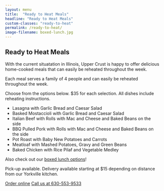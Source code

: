 ```yaml
---
layout: menu
title:  "Ready to Heat Meals"
headline: "Ready to Heat Meals"
custom-classes: "ready-to-heat"
permalink: /ready-to-heat/
image-filename: boxed-lunch.jpg
---
```


## Ready to Heat Meals

With the current situatation in Illinois, Upper Crust is happy to offer delicious home-cooked meals that can easily be reheated throughout the week.

Each meal serves a family of 4 people and can easily be reheated throughout the week.

Choose from the options below. $35 for each selection. All dishes include reheating instructions.

- Lasagna with Garlic Bread and Caesar Salad
- Basked Mostaccioli with Garlic Bread and Caesar Salad
- Italian Beef with Rolls with Mac and Cheese and Baked Beans on the side
- BBQ Pulled Pork with Rolls with Mac and Cheese and Baked Beans on the side
- Pot Roast with Baby New Potatoes and Carrots
- Meatloaf with Mashed Potatoes, Gravy and Green Beans
- Baked Chicken with Rice Pilaf and Vegetable Medley

Also check out our [boxed lunch options](/menus/boxed-lunches/)!



Pick-up available. Delivery available starting at $15 depending on distance from our Yorkville kitchen.

<div class="buttonContainer">
	<a class="button" href="https://uppercrustcatering.wufoo.com/forms/z1ulr3tr1kev45s/">Order online</a>
	<a class="button" href="tel:16305539533">Call us at 630-553-9533</a>
</div>